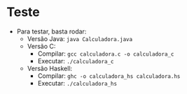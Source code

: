 # Teste

* Para testar, basta rodar:
    * Versão Java: `java Calculadora.java`
    * Versão C: 
        * Compilar: `gcc calculadora.c -o calculadora_c`
        * Executar: `./calculadora_c`
    * Versão Haskell:
        * Compilar: `ghc -o calculadora_hs calculadora.hs`
        * Executar: `./calculadora_hs`